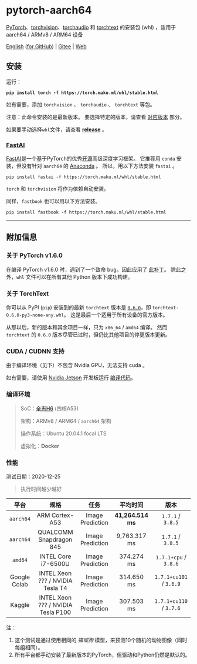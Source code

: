 # pytorch-aarch64
[PyTorch][20]、[torchvision][21]、[torchaudio][22] 和 [torchtext][28] 的安装包 (whl) ，适用于 aarch64 / ARMv8 / ARM64 设备

[English](README.md) ([for GitHub][32]) | [Gitee][31] | [Web][33]

## 安装

运行：

**`pip install torch -f https://torch.maku.ml/whl/stable.html`**

如有需要，添加 `torchvision` 、 `torchaudio` 、 `torchtext` 等包。

注意：此命令安装的是最新版本。
要选择特定的版本，请查看 [对应版本](README.md#corresponding-versions) 部分。

如果要手动选择`whl`文件，请查看 **[release][16]** 。

### [FastAI][27]

[FastAI][27]是一个基于PyTorch的优秀[开源][25]高级深度学习框架。
它推荐用 `conda` 安装，但没有针对 `aarch64` 的 [Anaconda][26] 。
所以，用以下方法安装 `fastai` 。

`pip install fastai -f https://torch.maku.ml/whl/stable.html`

`torch` 和 `torchvision` 将作为依赖自动安装。

同样，`fastbook` 也可以用以下方法安装。

`pip install fastbook -f https://torch.maku.ml/whl/stable.html`

---

## 附加信息

### 关于 PyTorch v1.6.0

在编译 PyTorch v1.6.0 时，遇到了一个致命 bug，因此应用了 [此补丁][24]。
除此之外，`whl` 文件可以在所有其他 Python 版本下成功构建。

### 关于 TorchText

你可以从 PyPI (`pip`) 安装到的最新 `torchtext` 版本是 [`0.6.0`][17]，即 `torchtext-0.6.0-py3-none-any.whl`。
这是最后一个适用于所有设备的官方版本。

从那以后，新的版本和其余项目一样，只为 `x86_64` / `amd64` 编译。
然而 `torchtext` 的 `0.6.0` 版本尽管已过时，但仍比其他项目的停更版本更新。

### CUDA / CUDNN 支持

由于编译环境（见下）不包含 Nvidia GPU，无法支持 cuda 。

如有需要，请使用 [Nvidia Jetson][30] 开发板运行 [编译代码](build/torch.sh)。

### 编译环境

> SoC：[全志H6][23] (四核A53)
> 
> 架构：ARMv8 / ARM64 / `aarch64` 架构
> 
> 操作系统：Ubuntu 20.04.1 focal LTS
> 
> 虚拟化：**Docker**

### 性能

测试日期：2020-12-25

> 执行时间越少越好

| 平台 | 规格 | 任务 | 平均时间 | 版本 |
| :---: | :---: | :---: | :---: | :---: |
| `aarch64` | ARM Cortex-A53 | Image Prediction | **41,264.514 ms** | `1.7.1` / `3.8.5` |
| `aarch64` | QUALCOMM Snapdragon 845 | Image Prediction | 9,763.317 ms | `1.7.1` / `3.8.5` |
| `amd64` | INTEL Core i7-6500U | Image Prediction | 374.274 ms | `1.7.1+cpu` / `3.8.6` |
| Google Colab | INTEL Xeon ??? / NVIDIA Tesla T4 | Image Prediction | 314.650 ms | `1.7.1+cu101` / `3.6.9` |
| Kaggle | INTEL Xeon ??? / NVIDIA Tesla P100 | Image Prediction | 307.503 ms | `1.7.1+cu110` / `3.7.6` |

注：
1. 这个测试是通过使用相同的 _猫或狗_ 模型，来预测10个随机的动物图像（同时每组相同）。
2. 所有平台都手动安装了最新版本的PyTorch，但驱动和Python仍然是默认的。


[1]: http://openlabtesting.org:15000/badge?project=pytorch%2Fpytorch&job_name=pytorch-arm64-build-daily-v1.4.0
[2]: https://img.shields.io/badge/build-passing-brightgreen
[3]: http://openlabtesting.org:15000/badge?project=pytorch%2Fpytorch&job_name=pytorch-arm64-build-daily-v1.5.0
[4]: https://img.shields.io/badge/build-pending-yellow
[5]: http://openlabtesting.org:15000/badge?project=pytorch%2Fpytorch&job_name=pytorch-arm64-build-daily-v1.6.0
[6]: https://img.shields.io/badge/build-running-blue
[7]: http://openlabtesting.org:15000/badge?project=pytorch%2Fpytorch&job_name=pytorch-arm64-build-daily-master-py36
[8]: https://img.shields.io/badge/build-failed-red
[9]: http://openlabtesting.org:15000/badge?project=pytorch%2Fpytorch&job_name=pytorch-arm64-build-daily-master-py37
[10]: https://github.com/KumaTea/pytorch-aarch64/releases/tag/v1.6.0
[11]: http://openlabtesting.org:15000/badge?project=pytorch%2Fpytorch&job_name=pytorch-arm64-build-daily-master-py38
[12]: https://github.com/KumaTea/pytorch-aarch64/releases/tag/v1.7.0
[13]: https://github.com/pytorch/vision#installation
[14]: https://github.com/pytorch/audio#dependencies
[15]: https://img.shields.io/badge/build-canceled-lightgrey
[16]: https://github.com/KumaTea/pytorch-aarch64/releases
[17]: https://pypi.org/project/torchtext/0.6.0/#files
[18]: https://github.com/KumaTea/pytorch-aarch64/releases/tag/v1.7.1
[19]: https://status.openlabtesting.org/builds/builds?project=pytorch%2Fpytorch
[20]: https://github.com/pytorch/pytorch
[21]: https://github.com/pytorch/vision
[22]: https://github.com/pytorch/audio
[23]: https://linux-sunxi.org/H6
[24]: https://github.com/pytorch/pytorch/issues/33124#issuecomment-602048845
[25]: https://github.com/fastai/fastai
[26]: https://www.anaconda.com/products/individual
[27]: https://www.fast.ai
[28]: https://github.com/pytorch/text
[29]: https://github.com/pytorch/text#installation
[30]: https://developer.nvidia.com/embedded/jetson-developer-kits
[31]: https://gitee.com/kumatea/pytorch-aarch64
[32]: https://github.com/KumaTea/pytorch-aarch64
[33]: https://torch.maku.ml/
